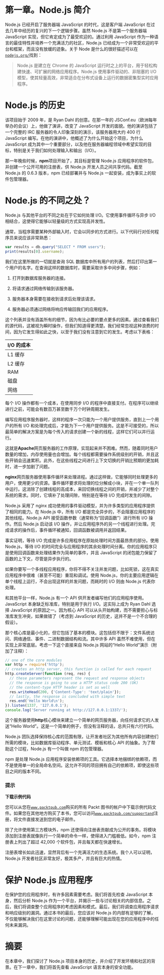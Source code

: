 # 第一章。Node.js 简介

Node.js 已经开启了服务器端 JavaScript 的时代，这是客户端 JavaScript 在过去几年中经历的复兴的下一个逻辑步骤。虽然 Node.js 不是第一个服务器端 JavaScript 实现，但它肯定成为了最受欢迎的。通过利用 JavaScript 作为一种语言的最佳特性并培养一个充满活力的社区，Node.js 已经成为一个非常受欢迎的平台和框架，而且没有放缓的迹象。关于 Node 是什么的很好描述可以在[`nodejs.org/`](http://nodejs.org/)找到：

> Node.js 是建立在 Chrome 的 JavaScript 运行时之上的平台，用于轻松构建快速、可扩展的网络应用程序。Node.js 使用事件驱动的、非阻塞的 I/O 模型，使其轻量高效，非常适合在分布式设备上运行的数据密集型实时应用程序。

# Node.js 的历史

该项目始于 2009 年，是 Ryan Dahl 的创意。在那一年的 JSConf.eu（欧洲每年举办的会议）上，他做了演讲，改变了 JavaScript 开发的面貌。他的演讲包括了一个完整的 IRC 服务器的令人印象深刻的演示，该服务器用大约 400 行 JavaScript 编写。在他的演讲中，他概述了为什么开始这个项目，为什么 JavaScript 成为其中一个重要部分，以及他在服务器编程领域中希望实现的目标，特别是关于我们如何处理输入和输出（I/O）。

那一年晚些时候，**npm**项目开始了，其目标是管理 Node.js 应用程序的软件包，并创建一个公开可用的注册表，供 Node.js 开发人员之间共享代码。截至 Node.js 的 0.6.3 版本，npm 已经部署并与 Node.js 一起安装，成为事实上的软件包管理器。

# Node.js 的不同之处？

Node.js 与其他平台的不同之处在于它如何处理 I/O。它使用事件循环与异步 I/O 相结合，这使得它能够以轻量级的方式实现高并发性。

通常，当程序需要某种外部输入时，它会以同步的方式进行。以下代码行对任何程序员来说应该非常熟悉：

```js
var results = db.query("SELECT * FROM users");
print(results[0].username);
```

我们在这里所做的一切就是查询 SQL 数据库中所有用户的列表，然后打印出第一个用户的名字。在查询这样的数据库时，需要采取许多中间步骤，例如：

1.  打开到数据库服务器的连接。

1.  将请求通过网络传输到该服务器。

1.  服务器本身需要在接收到请求后处理该请求。

1.  服务器必须通过网络将响应传输回我们的应用程序。

这个列表并没有涵盖所有的细节，因为有比必要的要点更多的因素。通过查看我们的源代码，这被视为瞬时操作，但我们知道得更清楚。我们经常忽视这种浪费的时间，因为它发生得如此之快，以至于我们没有注意到它的发生。考虑以下表格：

| I/O 的成本 |
| --- |
| L1 缓存 | 3 个周期 |
| L2 缓存 | 14 个周期 |
| RAM | 250 个周期 |
| 磁盘 | 41,000,000 个周期 |
| 网络 | 240,000,000 个周期 |

每个 I/O 操作都有一个成本，在使用同步 I/O 的程序中直接支付。在程序可以继续进行之前，可能会有数百万甚至数千万个时钟周期发生。

编写应用程序服务器时，这样的程序一次只能为一个用户提供服务，直到上一个用户的所有 I/O 和处理完成后，才能为下一个用户提供服务。这是不可接受的，所以最简单的解决方案是为每个传入的请求创建一个新的线程，这样它们可以并行运行。

这就是**Apache**网页服务器的工作原理，实现起来并不困难。然而，随着同时用户数量的增加，内存使用量也会增加。每个线程都需要操作系统级别的开销，并且这些开销会迅速累积。此外，在这些线程之间进行上下文切换的开销比预期的更加耗时，进一步加剧了问题。

**nginx**网页服务器使用事件循环来处理进程。通过这样做，它能够同时处理更多的用户，使用更少的资源。事件循环要求将处理的位分解成小块，并在一个单一队列中运行。这消除了创建线程的高成本，来回切换线程之间的开销，并减少了对整个系统的需求。同时，它填补了处理间隙，特别是在等待 I/O 完成时发生的间隙。

Node.js 采用了 nginx 成功使用的事件驱动模型，并为许多类型的应用程序提供了相同的能力。在 Node.js 中，所有 I/O 都是完全异步的，不会阻塞应用程序的其他线程。Node.js API 接受函数参数（通常称为“回调函数”）进行所有 I/O 操作。然后 Node.js 启动该 I/O 操作，并让应用程序外的另一个线程进行处理。完成请求的操作后，事件循环被通知，回调函数被调用并返回结果。

事实证明，等待 I/O 完成是许多应用程序在原始处理时间方面最昂贵的部分。使用 Node.js，等待 I/O 的时间完全与应用程序的其余处理时间分离。你的应用程序只是使用回调函数来处理结果作为简单的事件，并且 JavaScript 的闭包能力保留了函数的上下文，尽管是异步执行的。

如果你要写一个多线程应用程序，你将不得不关注并发问题，比如死锁，这在真实应用程序中很难（甚至不可能）重现和调试。使用 Node.js，你的主要应用逻辑在单个线程上运行，不会出现这样的并发问题，而耗时的 I/O 则由 Node.js 代表你处理。

和其他平台一样，Node.js 有一个 API 供开发者编写他们的应用程序使用。JavaScript 本身缺乏标准库，特别是用于执行 I/O。这实际上成为 Ryan Dahl 选择 JavaScript 的原因之一。因为核心 API 可以从头开始构建，而不需要担心与标准库发生冲突，如果做错了（考虑到 JavaScript 的历史，这并不是一个不合理的假设）。

那个核心库是最小化的，但它包括了基本的模块。这包括但不限于：文件系统访问、网络通信、事件、二进制数据结构和流。其中许多 API 虽然不难使用，但在实现上非常底层。考虑一下这个直接来自 Node.js 网站的“Hello World”演示（附加了注释）：

```js
// one of the core modules
var http = require('http');
// creates an http server, this function is called for each request
http.createServer(function (req, res) {
  // these parameters represent the request and response objects
  // the response is going to use a HTTP status code 200 (OK)
  // the content-type HTTP header is set as well
  res.writeHead(200, {'Content-Type': 'text/plain'});
  // lastly, the response is concluded with simple text
  res.end('Hello World\n');
}).listen(1337, '127.0.0.1');
console.log('Server running at http://127.0.0.1:1337/');
```

这个服务器使用**http**核心模块来建立一个简单的网页服务器，向任何请求它的人发送“Hello World”。这是一个简单的例子，但没有注释的话，总共只有六行代码。

Node.js 团队选择保持核心库的范围有限，让开发者社区为其他所有内容创建他们所需的模块，比如数据库驱动程序、单元测试、模板和核心 API 的抽象。为了帮助这个过程，Node.js 有一个叫做 npm 的包管理器。

npm 是处理 Node.js 应用程序安装依赖项的工具。它选择本地捆绑的依赖项，而不是使用单一的全局命名空间。这允许不同的项目拥有自己的依赖项，即使这些项目之间的版本不同。

### 提示

**下载示例代码**

您可以从您在[`www.packtpub.com`](http://www.packtpub.com)购买的所有 Packt 图书的帐户中下载示例代码文件。如果您在其他地方购买了本书，您可以访问[`www.packtpub.com/supportand`](http://www.packtpub.com/supportand)注册，将文件直接发送到您的电子邮件。

除了允许使用第三方模块外，npm 还使得向注册表贡献成为公开的事务。将模块添加到注册表就像执行一个简单的命令一样，使得进入门槛极低。如今，npm 注册表上列出了超过 42,000 个软件包，并且每天都在快速增长。

注册表增长如此迅速，显然背后有一个充满活力的生态系统。我个人可以证明，Node.js 开发者社区非常友好，极其多产，并且有巨大的热情。

# 保护 Node.js 应用程序

在保护您的应用程序时，有许多因素需要考虑。我们将首先检查 JavaScript 本身，然后分析 Node.js 作为一个平台，并揭示一些与讨论相关的内部信息。之后，我们将调查整个应用程序的考虑因素和模式。最后，我们将调查应用程序请求和响应级别的漏洞。通过本书的最后，您应该对 Node.js 的内部有足够的了解，不仅能够解决我们在这里讨论的问题，还能够理解可能出现在您的应用程序中的任何未来漏洞。

# 摘要

在本章中，我们探讨了 Node.js 项目本身的历史，并介绍了开发环境和社区的背景。在下一章中，我们将首先查看 JavaScript 语言本身的安全功能。
